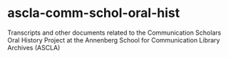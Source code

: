 # ascla-comm-schol-oral-hist
Transcripts and other documents related to the Communication Scholars Oral History Project at the Annenberg School for Communication Library Archives (ASCLA)
